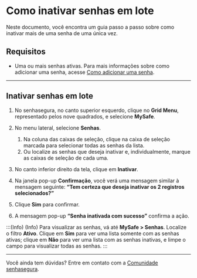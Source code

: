 # Como inativar senhas em lote

Neste documento, você encontra um guia passo a passo sobre como inativar mais de uma senha de uma única vez.

## Requisitos

* Uma ou mais senhas ativas. Para mais informações sobre como adicionar uma senha, acesse [Como adicionar uma senha](/v3-33/docs/pt/mysafe-passwords-add).

* * *

## Inativar senhas em lote

1. No senhasegura, no canto superior esquerdo, clique no **Grid Menu**, representado pelos nove quadrados, e selecione **MySafe**.
2. No menu lateral, selecione **Senhas**. 
    1. Na coluna das caixas de seleção, clique na caixa de seleção marcada para selecionar todas as senhas da lista.
    2. Ou localize as senhas que deseja inativar e, individualmente, marque as caixas de seleção de cada uma.
5. No canto inferior direito da tela, clique em **Inativar**.
6. Na janela pop-up **Confirmação**, você verá uma mensagem similar à mensagem seguinte: 
**“Tem certeza que deseja inativar os 2 registros selecionados?”**

7. Clique **Sim** para confirmar.
8. A mensagem pop-up **“Senha inativada com sucesso”** confirma a ação. 

:::(Info) (Info)
Para visualizar as senhas, vá até **MySafe > Senhas**. Localize o filtro **Ativo**. Clique em **Sim** para ver uma lista somente com as senhas ativas; clique em **Não** para ver uma lista com as senhas inativas, e limpe o campo para visualizar todas as senhas.
:::

***

Você ainda tem dúvidas? Entre em contato com a [Comunidade senhasegura](https://community.senhasegura.io/).

